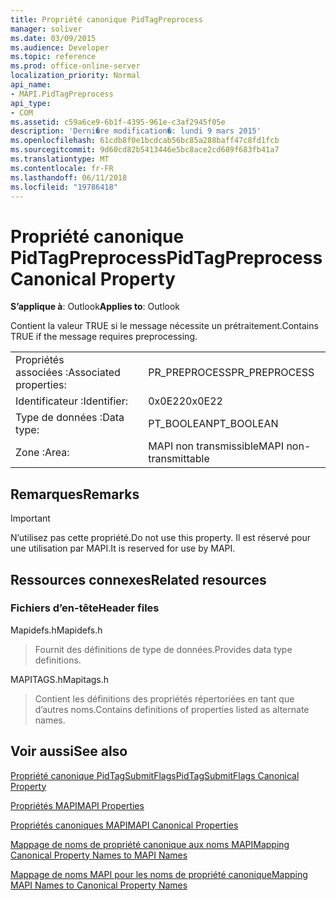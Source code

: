 ```yaml
---
title: Propriété canonique PidTagPreprocess
manager: soliver
ms.date: 03/09/2015
ms.audience: Developer
ms.topic: reference
ms.prod: office-online-server
localization_priority: Normal
api_name:
- MAPI.PidTagPreprocess
api_type:
- COM
ms.assetid: c59a6ce9-6b1f-4395-961e-c3af2945f05e
description: 'Derni�re modification�: lundi 9 mars 2015'
ms.openlocfilehash: 61cdb8f0e1bcdcab56bc85a288baff47c8fd1fcb
ms.sourcegitcommit: 9d60cd82b5413446e5bc8ace2cd689f683fb41a7
ms.translationtype: MT
ms.contentlocale: fr-FR
ms.lasthandoff: 06/11/2018
ms.locfileid: "19786418"
---
```

# <a name="pidtagpreprocess-canonical-property"></a><span data-ttu-id="32930-103">Propriété canonique PidTagPreprocess</span><span class="sxs-lookup"><span data-stu-id="32930-103">PidTagPreprocess Canonical Property</span></span>

  
  
<span data-ttu-id="32930-104">**S’applique à**: Outlook</span><span class="sxs-lookup"><span data-stu-id="32930-104">**Applies to**: Outlook</span></span> 
  
<span data-ttu-id="32930-105">Contient la valeur TRUE si le message nécessite un prétraitement.</span><span class="sxs-lookup"><span data-stu-id="32930-105">Contains TRUE if the message requires preprocessing.</span></span>
  
|||
|:-----|:-----|
|<span data-ttu-id="32930-106">Propriétés associées :</span><span class="sxs-lookup"><span data-stu-id="32930-106">Associated properties:</span></span>  <br/> |<span data-ttu-id="32930-107">PR_PREPROCESS</span><span class="sxs-lookup"><span data-stu-id="32930-107">PR_PREPROCESS</span></span>  <br/> |
|<span data-ttu-id="32930-108">Identificateur :</span><span class="sxs-lookup"><span data-stu-id="32930-108">Identifier:</span></span>  <br/> |<span data-ttu-id="32930-109">0x0E22</span><span class="sxs-lookup"><span data-stu-id="32930-109">0x0E22</span></span>  <br/> |
|<span data-ttu-id="32930-110">Type de données :</span><span class="sxs-lookup"><span data-stu-id="32930-110">Data type:</span></span>  <br/> |<span data-ttu-id="32930-111">PT_BOOLEAN</span><span class="sxs-lookup"><span data-stu-id="32930-111">PT_BOOLEAN</span></span>  <br/> |
|<span data-ttu-id="32930-112">Zone :</span><span class="sxs-lookup"><span data-stu-id="32930-112">Area:</span></span>  <br/> |<span data-ttu-id="32930-113">MAPI non transmissible</span><span class="sxs-lookup"><span data-stu-id="32930-113">MAPI non-transmittable</span></span>  <br/> |
   
## <a name="remarks"></a><span data-ttu-id="32930-114">Remarques</span><span class="sxs-lookup"><span data-stu-id="32930-114">Remarks</span></span>

> [!IMPORTANT]
> <span data-ttu-id="32930-115">N’utilisez pas cette propriété.</span><span class="sxs-lookup"><span data-stu-id="32930-115">Do not use this property.</span></span> <span data-ttu-id="32930-116">Il est réservé pour une utilisation par MAPI.</span><span class="sxs-lookup"><span data-stu-id="32930-116">It is reserved for use by MAPI.</span></span> 
  
## <a name="related-resources"></a><span data-ttu-id="32930-117">Ressources connexes</span><span class="sxs-lookup"><span data-stu-id="32930-117">Related resources</span></span>

### <a name="header-files"></a><span data-ttu-id="32930-118">Fichiers d’en-tête</span><span class="sxs-lookup"><span data-stu-id="32930-118">Header files</span></span>

<span data-ttu-id="32930-119">Mapidefs.h</span><span class="sxs-lookup"><span data-stu-id="32930-119">Mapidefs.h</span></span>
  
> <span data-ttu-id="32930-120">Fournit des définitions de type de données.</span><span class="sxs-lookup"><span data-stu-id="32930-120">Provides data type definitions.</span></span>
    
<span data-ttu-id="32930-121">MAPITAGS.h</span><span class="sxs-lookup"><span data-stu-id="32930-121">Mapitags.h</span></span>
  
> <span data-ttu-id="32930-122">Contient les définitions des propriétés répertoriées en tant que d’autres noms.</span><span class="sxs-lookup"><span data-stu-id="32930-122">Contains definitions of properties listed as alternate names.</span></span>
    
## <a name="see-also"></a><span data-ttu-id="32930-123">Voir aussi</span><span class="sxs-lookup"><span data-stu-id="32930-123">See also</span></span>



[<span data-ttu-id="32930-124">Propriété canonique PidTagSubmitFlags</span><span class="sxs-lookup"><span data-stu-id="32930-124">PidTagSubmitFlags Canonical Property</span></span>](pidtagsubmitflags-canonical-property.md)


[<span data-ttu-id="32930-125">Propriétés MAPI</span><span class="sxs-lookup"><span data-stu-id="32930-125">MAPI Properties</span></span>](mapi-properties.md)
  
[<span data-ttu-id="32930-126">Propriétés canoniques MAPI</span><span class="sxs-lookup"><span data-stu-id="32930-126">MAPI Canonical Properties</span></span>](mapi-canonical-properties.md)
  
[<span data-ttu-id="32930-127">Mappage de noms de propriété canonique aux noms MAPI</span><span class="sxs-lookup"><span data-stu-id="32930-127">Mapping Canonical Property Names to MAPI Names</span></span>](mapping-canonical-property-names-to-mapi-names.md)
  
[<span data-ttu-id="32930-128">Mappage de noms MAPI pour les noms de propriété canonique</span><span class="sxs-lookup"><span data-stu-id="32930-128">Mapping MAPI Names to Canonical Property Names</span></span>](mapping-mapi-names-to-canonical-property-names.md)

